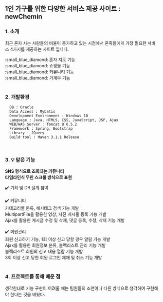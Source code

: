 ## 1인 가구를 위한 다양한 서비스 제공 사이트 : newChemin

### 1. 소개
<p>최근 혼자 사는 사람들의 비율이 증가하고 있는 시점에서 혼족들에게 가장 필요한 서비스 4가지를 제공하는 사이트 입니다.</p>
:small_blue_diamond: 혼자 지도 기능<br>  
:small_blue_diamond: 쇼핑몰 기능<br> 
:small_blue_diamond: 커뮤니티 기능<br> 
:small_blue_diamond: 가계부 기능<br> 
<br> 

### 2. 개발환경
```
  DB : Oracle 
  Data Access : Mybatis
  Development Environment : Windows 10
  Language : Java, HTML5, CSS, JavaScript, JSP, Ajax
  WEB/WAS Server : Tomcat 8.0.5.2
  Framework : Spring, Bootstrap
  Library : JQuery
  Build tool : Maven 3.1.1 Release
```
<br>

### 3. :bulb: 맡은 기능
<strong>SNS 형식으로 조회되는 커뮤니티<br>
    타임라인식 무한 스크롤 방식으로 표현</strong>
 
:heavy_check_mark: 기획 및 DB 설계 참여<br><br>
:heavy_check_mark: 커뮤니티<br>
카테고리별 분류, 해시태그 검색 기능 개발<br> 
MultipartFile을 활용한 영상, 사진 게시물 등록 기능 개발<br> 
Ajax를 활용한 게시글 수정 및 삭제, 댓글 등록, 수정, 삭제 기능 개발<br><br>
:heavy_check_mark: 회원관리<br>
회원 신고하기 기능, 1회 이상 신고 당할 경우 알림 기능 개발<br> 
Ajax를 활용한 회원정보 분류, 블랙리스트 관리 기능 개발<br> 
블랙리스트 회원의 신고 내용 열람 기능 개발<br> 
3회 이상 신고 당한 회원 로그인 제재 및 취소 기능 개발<br><br> 


### 4. 프로젝트를 통해 배운 점
생각한대로 기능 구현이 어려울 때는 팀원들의 조언이나 다른 방식으로 생각하여 구현해야 한다는 것을 배웠다.


